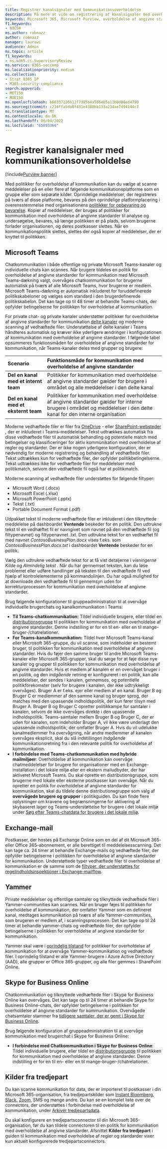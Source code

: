 ```yaml
---
title: Registrer kanalsignaler med kommunikationsoverholdelse
description: Få mere at vide om registrering af kanalsignaler med overholdelse af kommunikation.
keywords: Microsoft 365, Microsoft Purview, overholdelse af angivne standarder, kommunikation
f1.keywords:
- NOCSH
ms.author: robmazz
author: robmazz
manager: laurawi
audience: Admin
ms.topic: article
f1_keywords:
- ms.o365.cc.SupervisoryReview
ms.service: O365-seccomp
ms.localizationpriority: medium
ms.collection:
- Strat_O365_IP
- M365-security-compliance
search.appverid:
- MET150
- MOE150
ms.openlocfilehash: b60337226a12f7395b4a5664b5a11b0d88ed4790
ms.sourcegitcommit: c216ffa5da8f431e4380bb133a234ae7d94144c7
ms.translationtype: MT
ms.contentlocale: da-DK
ms.lasthandoff: 06/04/2022
ms.locfileid: "65893366"
---
```

# <a name="detect-channel-signals-with-communication-compliance"></a>Registrer kanalsignaler med kommunikationsoverholdelse

[!include[Purview banner](../includes/purview-rebrand-banner.md)]

Med politikker for overholdelse af kommunikation kan du vælge at scanne meddelelser på en eller flere af følgende kommunikationsplatforme som en gruppe eller som separate kilder. Oprindelige meddelelser, der registreres på tværs af disse platforme, bevares på den oprindelige platformplacering i overensstemmelse med organisationens [politikker for opbevaring og bevarelse](/microsoft-365/compliance/information-governance). Kopier af meddelelser, der bruges af politikker for kommunikation med overholdelse af angivne standarder til analyse og undersøgelse, bevares, så længe politikken er på plads, selvom brugerne forlader organisationen, og deres postkasser slettes. Når en kommunikationspolitik slettes, slettes der også kopier af meddelelser, der er knyttet til politikken.

## <a name="microsoft-teams"></a>Microsoft Teams

Chatkommunikation i både offentlige og private Microsoft Teams-kanaler og individuelle chats kan scannes. Når brugere tildeles en politik for overholdelse af angivne standarder for kommunikation med Microsoft Teams-dækning valgt, overvåges chatkommunikation for brugerne automatisk på tværs af alle Microsoft Teams, hvor brugerne er medlem. Microsoft Teams-dækning er automatisk inkluderet for foruddefinerede politikskabeloner og vælges som standard i den brugerdefinerede politikskabelon. Det kan tage op til 48 timer at behandle Teams-chats, der opfylder betingelserne for politikken for overholdelse af kommunikation.

For private chat- og private kanaler understøtter politikker for overholdelse af angivne standarder for kommunikation [delte kanaler](/MicrosoftTeams/shared-channels) og moderne scanning af vedhæftede filer. Understøttelse af delte kanaler i Teams håndteres automatisk og kræver ikke yderligere ændringer i konfigurationen af kommunikation med overholdelse af angivne standarder. I følgende tabel opsummeres funktionsmåden for overholdelse af angivne standarder for kommunikation, når Teams-kanaler deles med grupper og brugere:

|**Scenario**|**Funktionsmåde for kommunikation med overholdelse af angivne standarder**|
|:-----------|:------------------------------------|
| **Del en kanal med et internt team** | Politikker for kommunikation med overholdelse af angivne standarder gælder for brugere i området og alle meddelelser i den delte kanal |
| **Del en kanal med et eksternt team** | Politikker for kommunikation med overholdelse af angivne standarder gælder for interne brugere i området og meddelelser i den delte kanal for den interne organisation |

Moderne vedhæftede filer er filer fra [OneDrive](/onedrive/plan-onedrive-enterprise#modern-attachments) - eller [SharePoint-websteder](/sharepoint/dev/solution-guidance/modern-experience-customizations) , der er inkluderet i Teams-meddelelser. Tekst udtrækkes automatisk fra disse vedhæftede filer til automatisk behandling og potentielle match med betingelser og klassificeringer for aktiv kommunikation med overholdelse af regler og standarder. Der er ikke nogen yderligere konfiguration, der er nødvendig for moderne registrering og behandling af vedhæftede filer. Tekst udtrækkes kun for vedhæftede filer, der opfylder politikbetingelserne. Tekst udtrækkes ikke for vedhæftede filer for meddelelser med politikmatch, selvom den vedhæftede fil også har et politikmatch.

Moderne scanning af vedhæftede filer understøttes for følgende filtyper:

- Microsoft Word (.docx)
- Microsoft Excel (.xlsx)
- Microsoft PowerPoint (.pptx)
- Tekst (.txt)
- Portable Document Format (.pdf)

Udpakket tekst til moderne vedhæftede filer er inkluderet i den tilknyttede meddelelse på dashboardet **Ventende** beskeder for en politik. Den udtrukne tekst til en vedhæftet fil er navngivet som navnet på den vedhæftede fil (og filtypenavnet) og filtypenavnet .txt. Den udtrukne tekst for en vedhæftet fil med navnet *ContosoBusinessPlan.docx* vises f.eks. som *ContosoBusinessPlan.docx.txt* i dashboardet **Ventende** beskeder for en politik.

Vælg den udtrukne vedhæftede tekst for at få vist detaljerne i *visningerne Kilde* og *Almindelig tekst* . Når du har gennemset teksten, kan du løse problemet eller udføre handlinger på teksten til den vedhæftede fil ved hjælp af kontrolelementerne på kommandolinjen. Du har også mulighed for at downloade den vedhæftede fil til gennemsyn uden for korrekturprocessen for kommunikation med overholdelse af angivne standarder.

Brug følgende konfigurationer til gruppeadministration til at overvåge individuelle brugerchats og kanalkommunikation i Teams:

- **Til Teams-chatkommunikation:** Tildel individuelle brugere, eller tildel en [distributionsgruppe](https://support.office.com/article/Distribution-groups-E8BA58A8-FAB2-4AAF-8AA1-2A304052D2DE) til politikken for kommunikation med overholdelse af angivne standarder. Denne indstilling er for en til en- eller en til mange-bruger-/chatrelationer.
- **For Teams-kanalkommunikation:** Tildel hver Microsoft Teams-kanal eller Microsoft 365-gruppe, du vil scanne, som indeholder en bestemt bruger, til politikken for kommunikation med overholdelse af angivne standarder. Hvis du føjer den samme bruger til andre Microsoft Teams-kanaler eller Microsoft 365-grupper, skal du sørge for at føje disse nye kanaler og grupper til politikken for kommunikation med overholdelse af angivne standarder. Hvis et medlem af kanalen er en overvåget bruger i en politik, og den *indgående* retning er konfigureret i en politik, kan alle meddelelser, der sendes i kanalen, gennemses, og potentielle politikforekomster (selv for brugere i kanalen, der ikke udtrykkeligt overvåges). Bruger A er f.eks. ejer eller medlem af en kanal. Bruger B og Bruger C er medlemmer af den samme kanal og bruger sprog, der matches med den upassende indholdspolitik, der kun fører tilsyn med Bruger A. Bruger B og Bruger C opretter politikkampe for samtaler i kanalen, selvom de ikke overvåges direkte i den upassende indholdspolitik. Teams-samtaler mellem Bruger B og Bruger C, der er uden for kanalen, som indeholder Bruger A, vil ikke være underlagt den upassende indholdspolitik, der omfatter Bruger A. Hvis du vil udelukke kanalmedlemmer fra overvågning, når andre medlemmer af kanalen overvåges eksplicit, skal du slå indstillingen *Indgående* kommunikationsretning fra i den relevante politik for overholdelse af kommunikation.
- **I forbindelse med Teams-chatkommunikation med hybride mailmiljøer**: Overholdelse af kommunikation kan overvåge chatmeddelelser for brugere for organisationer med en Exchange-installation i det lokale miljø eller en ekstern mailudbyder, der har aktiveret Microsoft Teams. Du skal oprette en distributionsgruppe, som brugerne med lokale eller eksterne postkasser kan overvåge. Når du opretter en politik for overholdelse af angivne standarder for kommunikation, skal du tildele denne distributionsgruppe som valg af **overvågede brugere og grupper** i politikguiden. Du kan finde flere oplysninger om kravene og begrænsningerne for aktivering af skybaseret lager og Teams-understøttelse for brugere i det lokale miljø under [Søg efter Teams-chatdata for brugere i det lokale miljø](search-cloud-based-mailboxes-for-on-premises-users.md).

## <a name="exchange-email"></a>Exchange-mail

Postkasser, der hostes på Exchange Online som en del af dit Microsoft 365- eller Office 365-abonnement, er alle berettiget til meddelelsesscanning. Det kan tage ca. 24 timer at behandle Exchange-mails og vedhæftede filer, der opfylder betingelserne i politikken for overholdelse af angivne standarder for kommunikation. Understøttede typer vedhæftede filer til overholdelse af kommunikation er de samme som de [filtyper, der understøttes for regelindholdsinspektioner i Exchange-mailflow](/exchange/security-and-compliance/mail-flow-rules/inspect-message-attachments#supported-file-types-for-mail-flow-rule-content-inspection).

## <a name="yammer"></a>Yammer

Private meddelelser og offentlige samtaler og tilknyttede vedhæftede filer i Yammer-communities kan scannes. Når en bruger føjes til politikken for overholdelse af kommunikation, der omfatter Yammer som en defineret kanal, medtages kommunikation på tværs af alle Yammer-communities, som brugeren er medlem af, i scanningsprocessen. Det kan tage op til 24 timer at behandle yammer-chats og vedhæftede filer, der opfylder betingelserne i politikken for overholdelse af angivne standarder for kommunikation. 

Yammer skal være i [oprindelig tilstand](/yammer/configure-your-yammer-network/overview-native-mode) for politikker for overholdelse af kommunikation for at overvåge Yammer-kommunikation og vedhæftede filer. I oprindelig tilstand er alle Yammer-brugere i Azure Active Directory (AAD), alle grupper er Office 365-grupper, og alle filer gemmes i SharePoint Online.

## <a name="skype-for-business-online"></a>Skype for Business Online

Chatkommunikation og tilknyttede vedhæftede filer i Skype for Business Online kan overvåges. Det kan tage op til 24 timer at behandle Skype for Business Online-chats, der opfylder betingelserne i politikken for overholdelse af angivne standarder for kommunikation. Overvågede chatsamtaler stammer fra [tidligere samtaler, der er gemt i Skype for Business Online](https://support.office.com/article/Find-a-previous-Skype-for-Business-conversation-18892eba-5f18-4281-8c87-fd48bd72e6a2).  

Brug følgende konfiguration af gruppeadministration til at overvåge kommunikation med brugerchat i Skype for Business Online:

- **I forbindelse med Chatkommunikation i Skype for Business Online**: Tildel individuelle brugere, eller tildel en [distributionsgruppe](https://support.office.com/article/Distribution-groups-E8BA58A8-FAB2-4AAF-8AA1-2A304052D2DE) til politikken for kommunikation med overholdelse af angivne standarder. Denne indstilling er for en til en- eller en til mange-bruger-/chatrelationer.

## <a name="third-party-sources"></a>Kilder fra tredjepart

Du kan scanne kommunikation for data, der er importeret til postkasser i din Microsoft 365-organisation, fra tredjepartskilder som [Instant Bloomberg](archive-instant-bloomberg-data.md), [Slack](archive-slack-data.md), [Zoom](archive-zoommeetings-data.md), SMS og mange andre. Du kan se en komplet liste over de connectors, der understøttes i forbindelse med overholdelse af kommunikation, under [Arkivér tredjepartsdata](archiving-third-party-data.md).

Du skal konfigurere en tredjepartsconnector til din Microsoft 365-organisation, før du kan tildele connectoren til en politik for kommunikation med overholdelse af angivne standarder. Afsnittet **Kilder fra tredjepart** i guiden til kommunikation med overholdelse af regler og standarder viser kun aktuelt konfigurerede tredjepartsconnectors.
